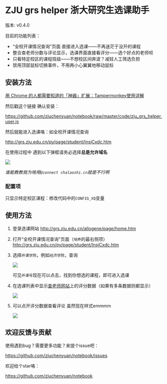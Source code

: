 # ZJU grs helper 浙大研究生选课助手

版本: v0.4.0

目前的功能列表：

- “全校开课情况查询”页面 直接进入选课——不再迷茫于没开的课程
- 整合查老师分数与评论显示，选课界面直接看评分——选个好点的老师呗
- 只看特定校区的课程班级——不想校区间奔波？减轻人工筛选负担
- 禁用顶部鼠标切换事件，不用再小心翼翼地移动鼠标

## 安装方法

[用 Chrome 的人都需要知道的「神器」扩展：Tampermonkey使用详解](https://sspai.com/post/40485)

然后戳这个链接 确认安装：

https://github.com/zjuchenyuan/notebook/raw/master/code/zju_grs_helper.user.js

然后就能进入选课咯：如全校开课情况查询

http://grs.zju.edu.cn/py/page/student/lnsjCxdc.htm

在使用过程中 遇到以下弹框请务必选择**总是允许域名**

![](https://py3.io/assets/img/grshelper_note2.jpg)

_谁能教教我为啥用`@connect chalaoshi.cn`就是不行啊_

### 配置项

只显示特定校区课程：修改代码中的`CONFIG_XQ`变量

## 使用方法

1. 登录选课网站 http://grs.zju.edu.cn/allogene/page/home.htm
2. 打开“全校开课情况查询”页面（`培养`的最右侧项） http://grs.zju.edu.cn/py/page/student/lnsjCxdc.htm
3. 选择`开课学院`，例如`经济学院`，查询 

    ![](https://py3.io/assets/img/grshelper_note1.jpg)

    可见`开课号`现在可以点击，找到你想选的课程，即可进入选课

4. 在选课列表中显示[查老师网站](https://chalaoshi.cn)上的评分数据（如果有多条数据则都显示）

    ![](https://py3.io/assets/img/grshelper_note3.png)

5. 可以点开评分数据查看评论 虽然现在样式emmmm

    ![](https://py3.io/assets/img/grshelper_note4.png)

## 欢迎反馈与贡献

使用遇到bug？需要更多功能？来提个issue吧：

https://github.com/zjuchenyuan/notebook/issues

欢迎给个star咯：

https://github.com/zjuchenyuan/notebook